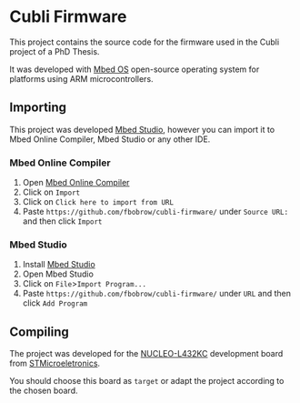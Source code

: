 # Cubli Firmware  

This project contains the source code for the firmware used in the Cubli project of a PhD Thesis.

It was developed with [Mbed OS](https://www.mbed.com/en/platform/mbed-os/) open-source operating system for platforms using ARM microcontrollers.

## Importing

This project was developed [Mbed Studio](https://os.mbed.com/studio/), however you can import it to Mbed Online Compiler, Mbed Studio or any other IDE.

### Mbed Online Compiler

1. Open [Mbed Online Compiler](https://ide.mbed.com/)
2. Click on ```Import```
3. Click on ```Click here to import from URL```
4. Paste ```https://github.com/fbobrow/cubli-firmware/``` under ```Source URL:``` and then click ```Import```


### Mbed Studio

1. Install [Mbed Studio](https://os.mbed.com/studio/)
2. Open Mbed Studio
3. Click on ```File```>```Import Program...```
4. Paste ```https://github.com/fbobrow/cubli-firmware/``` under ```URL``` and then click ```Add Program```

## Compiling

The project was developed for the [NUCLEO-L432KC](https://www.st.com/en/evaluation-tools/nucleo-l432kc.html) development board from [STMicroeletronics](https://www.st.com/content/st_com/en.html). 

You should choose this board as ```target``` or adapt the project according to the chosen board.
